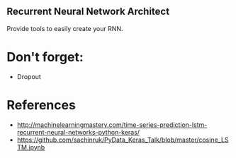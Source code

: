 Recurrent Neural Network Architect
---

Provide tools to easily create your RNN.


# Don't forget:

- Dropout



# References

- http://machinelearningmastery.com/time-series-prediction-lstm-recurrent-neural-networks-python-keras/
- https://github.com/sachinruk/PyData_Keras_Talk/blob/master/cosine_LSTM.ipynb
